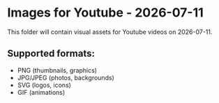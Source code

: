 # Images for Youtube - 2026-07-11

This folder will contain visual assets for Youtube videos on 2026-07-11.

## Supported formats:
- PNG (thumbnails, graphics)
- JPG/JPEG (photos, backgrounds)
- SVG (logos, icons)
- GIF (animations)
